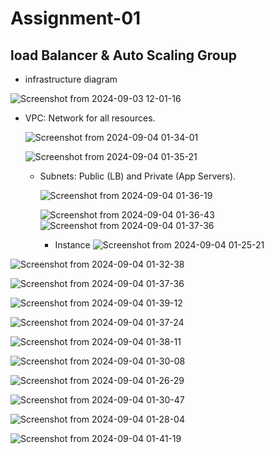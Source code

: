 # Assignment-01

## load Balancer & Auto Scaling Group

- infrastructure diagram

![Screenshot from 2024-09-03 12-01-16](https://github.com/user-attachments/assets/94bf5e04-09dd-4ee7-a13b-2ed64db577fd)

- VPC: Network for all resources.

  ![Screenshot from 2024-09-04 01-34-01](https://github.com/user-attachments/assets/db5b04d8-2c4c-416e-ba6d-5510598c1aff)

  ![Screenshot from 2024-09-04 01-35-21](https://github.com/user-attachments/assets/ee80b448-b45f-436e-900b-fb70fd873034)

  - Subnets: Public (LB) and Private (App Servers).

    ![Screenshot from 2024-09-04 01-36-19](https://github.com/user-attachments/assets/7047d8a3-95ed-49f5-838b-5bce16f06801)

    ![Screenshot from 2024-09-04 01-36-43](https://github.com/user-attachments/assets/8bd168bc-8b6e-4de6-9e22-281abbc58266)
![Screenshot from 2024-09-04 01-37-36](https://github.com/user-attachments/assets/bc7cc1a6-7d94-4e02-b21a-55c6262b6db6)


    - Instance
![Screenshot from 2024-09-04 01-25-21](https://github.com/user-attachments/assets/f267fc0b-0d02-44e6-96f1-c03eb3a43136)

![Screenshot from 2024-09-04 01-32-38](https://github.com/user-attachments/assets/6b5ab535-87a5-4e67-97e4-e2703585f609)

![Screenshot from 2024-09-04 01-37-36](https://github.com/user-attachments/assets/a01df695-52ac-4631-9cc9-34593790ec64)

![Screenshot from 2024-09-04 01-39-12](https://github.com/user-attachments/assets/e3d9636f-70d3-4756-af47-40b4edbbede3)

![Screenshot from 2024-09-04 01-37-24](https://github.com/user-attachments/assets/63a49ed5-9a67-467f-9252-9a1ce58a73d5)

![Screenshot from 2024-09-04 01-38-11](https://github.com/user-attachments/assets/498b5eef-96d7-462f-bbb9-ab68c1df3e82)

![Screenshot from 2024-09-04 01-30-08](https://github.com/user-attachments/assets/a8ff9f21-b60e-4d9a-9b8b-3141f63f4bde)


![Screenshot from 2024-09-04 01-26-29](https://github.com/user-attachments/assets/c2aff12e-6d79-4cc1-b548-4aa0b5600b4a)

![Screenshot from 2024-09-04 01-30-47](https://github.com/user-attachments/assets/d89c464f-a7ed-4f2d-9f6a-c836d721f352)

![Screenshot from 2024-09-04 01-28-04](https://github.com/user-attachments/assets/1424ca50-39c1-4afe-b938-32ec60d17a76)

![Screenshot from 2024-09-04 01-41-19](https://github.com/user-attachments/assets/410b1d24-ef63-40fa-8a07-275627ba6826)




















